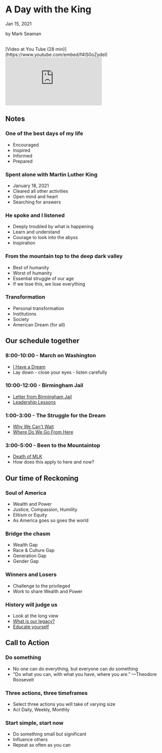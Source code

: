 # A Day with the King

Jan 15, 2021

by Mark Seaman

<br>
[Video at You Tube (28 min)](https://www.youtube.com/embed/f4IS0oZydeI)

<div class="container">
<div class="col-lg-6">
<div class="ratio ratio-16x9">
<iframe  
src="https://www.youtube.com/embed/f4IS0oZydeI?list=PLAaj4BvOaalGh5oIjGzldxr-PY0Epoz-G" 
title="Day with a King" 
frameborder="0" allow="accelerometer; autoplay; clipboard-write; encrypted-media; gyroscope; picture-in-picture; web-share" allowfullscreen>
</iframe>
</div>
</div>
</div>

<!-- width="1340" height="754" -->
## Notes

### One of the best days of my life
* Encouraged
* Inspired
* Informed
* Prepared


### Spent alone with Martin Luther King
* January 18, 2021
* Cleared all other activities
* Open mind and heart
* Searching for answers

### He spoke and I listened
* Deeply troubled by what is happening
* Learn and understand
* Courage to look into the abyss
* Inspiration

### From the mountain top to the deep dark valley
* Best of humanity
* Worst of humanity
* Essential struggle of our age
* If we lose this, we lose everything

### Transformation
* Personal transformation
* Institutions
* Society
* American Dream (for all)



## Our schedule together

### 8:00-10:00 - March on Washington
* [I Have a Dream](https://www.npr.org/2010/01/18/122701268/i-have-a-dream-speech-in-its-entirety)
* Lay down - close your eyes - listen carefully

### 10:00-12:00 - Birmingham Jail
* [Letter from Birmingham Jail](https://www.africa.upenn.edu/Articles_Gen/Letter_Birmingham.html)
* [Leadership Lessons](https://www.cnbc.com/2021/01/18/martin-luther-king-jr-life-leadership-lessons.html)

### 1:00-3:00 - The Struggle for the Dream
* [Why We Can't Wait](https://www.amazon.com/Why-Cant-Wait-Signet-Classics/dp/0451527534)
* [Where Do We Go From Here](https://www.amazon.com/Where-Do-We-Here-Community/dp/0807000671)

### 3:00-5:00 - Been to the Mountaintop
* [Death of MLK](https://www.youtube.com/watch?v=zgVrlx68v-0)
* How does this apply to here and now?



## Our time of Reckoning

### Soul of America
* Wealth and Power
* Justice, Compassion, Humility
* Elitism or Equity
* As America goes so goes the world

### Bridge the chasm
- Wealth Gap
- Race & Culture Gap
- Generation Gap
- Gender Gap

### Winners and Losers
* Challenge to the privileged
* Work to share Wealth and Power

### History will judge us
* Look at the long view
* [What is our legacy?](https://www.nytimes.com/video/opinion/100000007544579/my-father-martin-luther-king-jr-had-another-dream.html)
* [Educate yourself](https://www.amazon.com/dp/B085XNNNJP)



## Call to Action

### Do something
* No one can do everything, but everyone can do something
* "Do what you can, with what you have, where you are.” —Theodore Roosevelt

### Three actions, three timeframes
* Select three actions you will take of varying size
* Act Daily, Weekly, Monthly

### Start simple, start now
* Do something small but significant
* Influence others
* Repeat as often as you can

